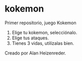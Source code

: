 # kokemon
Primer repositorio, juego Kokemon

1. Elige tu kokemon, selecciónalo.
2. Elige tus ataques.
3. Tienes 3 vidas, utilízalas bien.

Creado por Alan Heizenreder.
